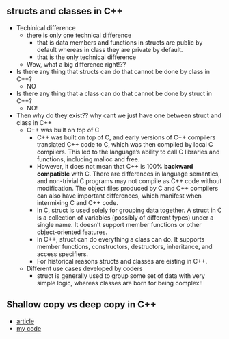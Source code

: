 ## structs and classes in C++
- Techinical difference
  - there is only one technical difference
    - that is data members and functions in structs are public by default whereas in class they are private by default.
    - that is the only technical difference
  - Wow, what a big difference right!??
- Is there any thing that structs can do that cannot be done by class in C++?
  - NO
- Is there any thing that a class can do that cannot be done by struct in C++?
  - NO! 
- Then why do they exist?? why cant we just have one between struct and class in C++
  - C++ was built on top of C
    -  C++ was built on top of C, and early versions of C++ compilers translated C++ code to C, which was then compiled by local C compilers. This led to the language’s ability to call C libraries and functions, including malloc and free.
    -  However, it does not mean that C++ is 100% **backward compatible** with C. There are differences in language semantics, and non-trivial C programs may not compile as C++ code without modification. The object files produced by C and C++ compilers can also have important differences, which manifest when intermixing C and C++ code.
    -  In C, struct is used solely for grouping data together. A struct in C is a collection of variables (possibly of different types) under a single name. It doesn’t support member functions or other object-oriented features.
    - In C++, struct can do everything a class can do. It supports member functions, constructors, destructors, inheritance, and access specifiers.
    - For historical reasons structs and classes are eisting in C++.
  - Different use cases developed by coders
    - struct is generally used to group some set of data with very simple logic, whereas classes are born for being complex!!

## Shallow copy vs deep copy in C++
- [article](https://www.geeksforgeeks.org/shallow-copy-and-deep-copy-in-c/)
- [my code](shallow_vs_deep.cpp)